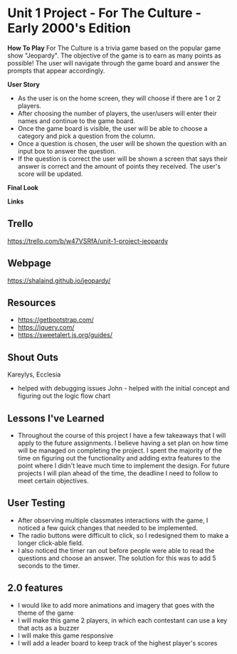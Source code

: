 # Unit 1 Project - For The Culture - Early 2000's Edition 

**How To Play**
For The Culture is a trivia game based on the popular game show "Jeopardy". The objective of the game is to earn as many points as possible! The user will navigate through the game board and answer the prompts that appear accordingly. 

**User Story**
- As the user is on the home screen, they will choose if there are 1 or 2 players.
- After choosing the number of players, the user/users will enter their names and continue to the game board.
- Once the game board is visible, the user will be able to choose a category and pick a question from the column.
- Once a question is chosen, the user will be shown the question with an input box to answer the question.
- If the question is correct the user will be shown a screen that says their answer is correct and the amount of points they received. The user's score will be updated.

**Final Look**


**Links**

## Trello 
https://trello.com/b/w47VSRfA/unit-1-project-jeopardy

## Webpage 
https://shalaind.github.io/jeopardy/

## Resources 
- https://getbootstrap.com/
- https://jquery.com/
- https://sweetalert.js.org/guides/

## Shout Outs 
Kareylys, Ecclesia 
- helped with debugging issues 
John - helped with the initial concept and figuring out the logic flow chart 

## Lessons I've Learned
- Throughout the course of this project I have a few takeaways that I will apply to the future assignments. I believe having a set plan on how time will be managed on completing the project. I spent the majority of the time on figuring out the functionality and adding extra features to the point where I didn't leave much time to implement the design. For future projects I will plan ahead of the time, the deadline I need to follow to meet certain objectives. 

## User Testing 
- After observing multiple classmates interactions with the game, I noticed a few quick changes that needed to be implemented. 
- The radio buttons were difficult to click, so I redesigned them to make a longer click-able field.
- I also noticed the timer ran out before people were able to read the questions and choose an answer. The solution for this was to add 5 seconds to the timer.  

## 2.0 features 
- I would like to add more animations and imagery that goes with the theme of the game
- I will make this game 2 players, in which each contestant can use a key that acts as a buzzer 
- I will make this game responsive 
- I will add a leader board to keep track of the highest player's scores

